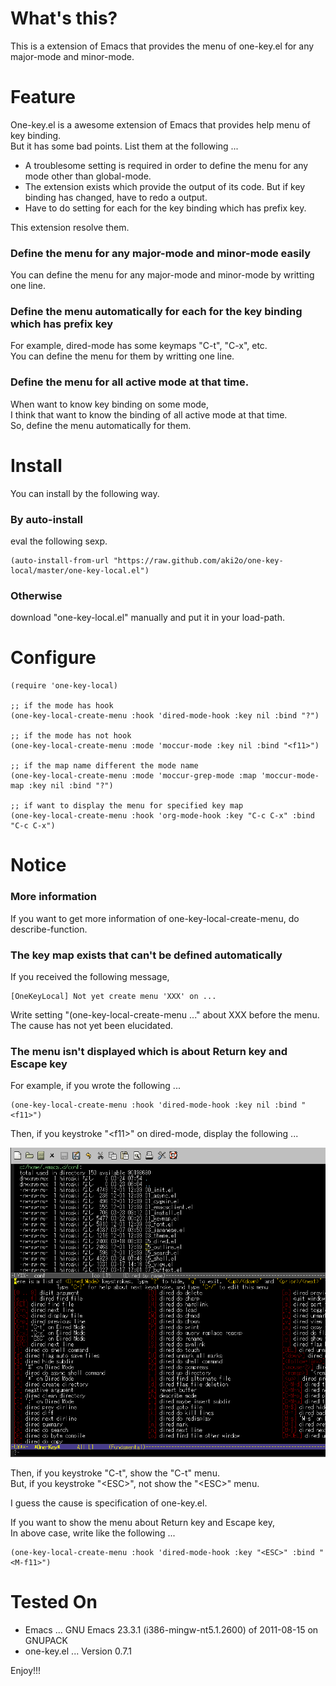 What's this?
============

This is a extension of Emacs that provides the menu of one-key.el for any major-mode and minor-mode.

Feature
=======

One-key.el is a awesome extension of Emacs that provides help menu of key binding.  
But it has some bad points. List them at the following ...  

* A troublesome setting is required in order to define the menu for any mode other than global-mode.
* The extension exists which provide the output of its code. But if key binding has changed, have to redo a output.
* Have to do setting for each for the key binding which has prefix key.

This extension resolve them.

### Define the menu for any major-mode and minor-mode easily

You can define the menu for any major-mode and minor-mode by writting one line.

### Define the menu automatically for each for the key binding which has prefix key

For example, dired-mode has some keymaps "C-t", "C-x", etc.  
You can define the menu for them by writting one line.

### Define the menu for all active mode at that time.

When want to know key binding on some mode,  
I think that want to know the binding of all active mode at that time.  
So, define the menu automatically for them.

Install
=======

You can install by the following way.

### By auto-install

eval the following sexp.

    (auto-install-from-url "https://raw.github.com/aki2o/one-key-local/master/one-key-local.el")

### Otherwise

download "one-key-local.el" manually and put it in your load-path.

Configure
=========

    (require 'one-key-local)

    ;; if the mode has hook
    (one-key-local-create-menu :hook 'dired-mode-hook :key nil :bind "?")

    ;; if the mode has not hook
    (one-key-local-create-menu :mode 'moccur-mode :key nil :bind "<f11>")

    ;; if the map name different the mode name
    (one-key-local-create-menu :mode 'moccur-grep-mode :map 'moccur-mode-map :key nil :bind "?")

    ;; if want to display the menu for specified key map
    (one-key-local-create-menu :hook 'org-mode-hook :key "C-c C-x" :bind "C-c C-x")

Notice
======

### More information

If you want to get more information of one-key-local-create-menu, do describe-function.

### The key map exists that can't be defined automatically

If you received the following message,  

    [OneKeyLocal] Not yet create menu 'XXX' on ...

Write setting "(one-key-local-create-menu ..." about XXX before the menu.  
The cause has not yet been elucidated.

### The menu isn't displayed which is about Return key and Escape key

For example, if you wrote the following ...

    (one-key-local-create-menu :hook 'dired-mode-hook :key nil :bind "<f11>")

Then, if you keystroke "&lt;f11&gt;" on dired-mode, display the following ...

![Demo1](demo1.png)

Then, if you keystroke "C-t", show the "C-t" menu.  
But, if you keystroke "&lt;ESC&gt;", not show the "&lt;ESC&gt;" menu.  

I guess the cause is specification of one-key.el.

If you want to show the menu about Return key and Escape key,  
In above case, write like the following ...

    (one-key-local-create-menu :hook 'dired-mode-hook :key "<ESC>" :bind "<M-f11>")


Tested On
=========

* Emacs ... GNU Emacs 23.3.1 (i386-mingw-nt5.1.2600) of 2011-08-15 on GNUPACK
* one-key.el ... Version 0.7.1


Enjoy!!!

